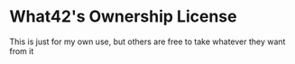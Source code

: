 # What42's Ownership License

This is just for my own use, but others are free to take whatever they want from it
